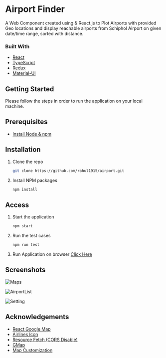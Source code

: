 # Airport Finder

A Web Component created using &amp; React.js to Plot Airports with provided Geo locations and display reachable airports from Schiphol Airport on given date/time range, sorted with distance.

### Built With

- [React](https://reactjs.org/)
- [TypeScript](https://www.typescriptlang.org/)
- [Redux](https://redux.js.org/)
- [Material-UI](https://material-ui.com/)

<!-- GETTING STARTED -->

## Getting Started

Please follow the steps in order to run the application on your local machine.

## Prerequisites

- [Install Node & npm](https://nodejs.org/en/download/)

## Installation

1. Clone the repo
   ```sh
   git clone https://github.com/rahul1915/airport.git
   ```
2. Install NPM packages
   ```sh
   npm install
   ```

## Access

1. Start the application
   ```sh
   npm start
   ```
2. Run the test cases
   ```sh
   npm run test
   ```
3. Run Application on browser
   [Click Here](http://localhost:3000)

## Screenshots

![Maps](/screenshots/Maps.PNG)


![AirportList](/screenshots/AirportList.PNG)


![Setting](/screenshots/Settings.PNG)


<!-- ACKNOWLEDGEMENTS -->

## Acknowledgements

- [React Google Map](https://www.npmjs.com/package/react-google-maps)
- [Airlines Icon](http://www.w3.org/2000/svg)
- [Resource Fetch (CORS Disable)](https://cors.bridged.cc/)
- [GMap](https://maps.googleapis.com/maps/api/js?key=)
- [Map Customization](https://www.youtube.com/watch?v=ontX4zfVqK8&t=728s)
